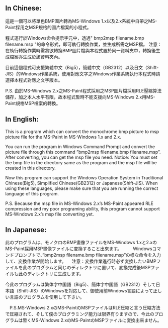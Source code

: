 ## In Chinese:
  這是一個可以將單色BMP圖片轉為MS-Windows 1.x以及2.x系統中自帶之MS-Paint採用之MSP規格的圖片檔案的小程式。

  程式運行於Windows命令提示字元中，透過" bmp2msp filename.bmp filename.msp "的命令形式，即可執行轉換作業，並生成所需之MSP檔。
  注意：在執行轉換作業時需將欲轉換BMP圖片檔與本程式置於同一資料夾中，轉換後生成檔案亦生成於該資料夾內。

  目前這個程式可支援繁體中文（Big5），簡體中文（GB2312）以及日文（Shift-JIS）的Windows作業系統，使用對應文字之Windows作業系統執行本程式時請選擇本程式對應之文字版本。

  P.S. 由於MS-Windows 2.x之MS-Paint程式採用之MSP圖片檔採用RLE壓縮算法儲存，加之本人水平有限，故本程式暫時不能支援向MS-Windows 2.x用MS-Paint規格MSP檔案的轉換。

## In English:
  This is a program which can convert the monochrome bmp picture to msp picture file for the MS-Paint in MS-Windows 1.x and 2.x.

  You can run the program in Windows Command Prompt and convert the picture file through this command ”bmp2msp filename.bmp filename.msp”. After converting, you can get the msp file you need.
  Notice: You must set the bmp file in the directory same as the program and the msp file will be created in this directory.

  Now this program can support the Windows Operation System in Traditional Chinese(Big5), Simplified Chinese(GB2312) or Japanese(Shift-JIS). When using these languages, please make sure that you are running the correct language of this program.
  
  P.S. Because the msp file in MS-Windows 2.x’s MS-Paint appeared RLE compression and my poor programing ability, this program cannot support MS-Windows 2.x’s msp file converting yet.

## In Japanese:
  此のプログラムは、モノクロのBMP畫像ファイルをMS-Windows 1.xと2.xのMS-Paint採用MSP畫像ファイルに変換すること出來ます。
　
　Windowsコマンドプロンプトで、”bmp2msp filename.bmp filename.msp”の様な命令を入力して、変換作業が開始します。
　注意：変換作業進行時必ず変換したいBMPファイルを此のプログラムと同じのディレクトリに置いて、変換完成後MSPファイルも此のディレクトリに生成します。

  今此のプログラムは繁体字中国語（Big5）、簡体字中国語（GB2312）そして日本語（Shift-JIS）のWindowsを対応して、御使用前Windows言語によって正しい言語のプログラムを使用して下さい。

　P.S.MS-Windows 2.xのMS-PaintのMSPファイルはRLE圧縮と言う圧縮方法で圧縮されて、そして僕のプログラミング能力は限界有りますので、今此のプログラムは暫くMS-Windows 2.xのMS-PaintのMSPファイルに変換出來ません。
